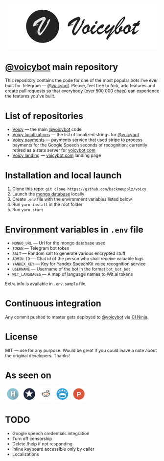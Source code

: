 [![Voicybot](/img/logo.png?raw=true)](http://voicybot.com/)

# [@voicybot](https://t.me/voicybot) main repository
This repository contains the code for one of the most popular bots I've ever built for Telegram — [@voicybot](https://t.me/voicybot). Please, feel free to fork, add features and create pull requests so that everybody (over 500 000 chats) can experience the features you've built.

# List of repositories
* [Voicy](https://github.com/backmeupplz/voicy) — the main [@voicybot](https://t.me/voicybot) code
* [Voicy localizations](https://github.com/backmeupplz/voicy-localizations) — the list of localized strings for [@voicybot](https://t.me/voicybot)
* [Voicy payments](https://github.com/backmeupplz/voicy-payments) — payments service that used stripe to process payments for the Google Speech seconds of recognition; currently retired as a stats server for [voicybot.com](http://voicybot.com)
* [Voicy landing](https://github.com/backmeupplz/voicy-landing) — [voicybot.com](http://voicybot.com) landing page


# Installation and local launch
1. Clone this repo: `git clone https://github.com/backmeupplz/voicy`
2. Launch the [mongo database](https://www.mongodb.com/) locally
3. Create `.env` file with the environment variables listed below
4. Run `yarn install` in the root folder
5. Run `yarn start`

# Environment variables in `.env` file
* `MONGO_URL` — Url for the mongo database used
* `TOKEN` — Telegram bot token
* `SALT` — Random salt to generate various encrypted stuff
* `ADMIN_ID` — Chat id of the person who shall receive valuable logs
* `YANDEX_KEY` — Key for Yandex SpeechKit voice recognition service 
* `USERNAME` — Username of the bot in the format `bot_bot_bot`
* `WIT_LANGUAGES` — A map of language names to Wit.ai tokens

Extra info is available in `.env.sample` file.

# Continuous integration
Any commit pushed to master gets deployed to [@voicybot](https://t.me/voicybot) via [CI Ninja](https://github.com/backmeupplz/ci-ninja).

# License
MIT — use for any purpose. Would be great if you could leave a note about the original developers. Thanks!

# As seen on
[![Habrahabr](/img/habr.png?raw=true)](https://habrahabr.ru/post/316824/)
[![Spark](/img/spark.png?raw=true)](https://spark.ru/startup/voicy/blog/19008/kak-zapustit-proekt-v-odinochku/)
[![Reddit](/img/reddit.png?raw=true)](https://redd.it/5iduzy)
[![Bot Store](/img/bs.png?raw=true)](https://storebot.me/bot/voicybot)
[![Product Hunt](/img/ph.png?raw=true)](https://www.producthunt.com/posts/voicy)

# TODO
* Google speech credentials integration
* Turn off censorship
* Delete /help if not responding
* Inline keyboard accessible only by caller
* Localizations